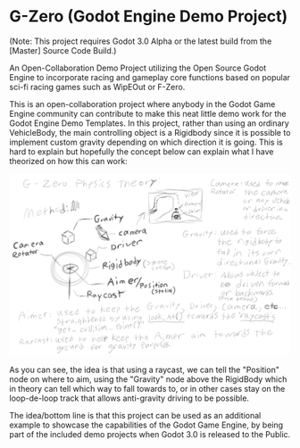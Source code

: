 # G-Zero (Godot Engine Demo Project)
(Note: This project requires Godot 3.0 Alpha or the latest build from the [Master] Source Code Build.)

An Open-Collaboration Demo Project utilizing the Open Source Godot Engine to incorporate racing and gameplay core functions based on popular sci-fi racing games such as WipEOut or F-Zero.

This is an open-collaboration project where anybody in the Godot Game Engine community can contribute to make this neat little demo work for the Godot Engine Demo Templates. In this project, rather than using an ordinary VehicleBody, the main controlling object is a Rigidbody since it is possible to implement custom gravity depending on which direction it is going. This is hard to explain but hopefully the concept below can explain what I have theorized on how this can work:

![Theory](https://github.com/Corruptinator/G-Zero/blob/master/Concept_Art/G-Zero%20Physics%20Method.png)

As you can see, the idea is that using a raycast, we can tell the "Position" node on where to aim, using the "Gravity" node above the RigidBody which in theory can tell which way to fall towards to, or in other cases stay on the loop-de-loop track that allows anti-gravity driving to be possible.

The idea/bottom line is that this project can be used as an additional example to showcase the capabilities of the Godot Game Engine, by being part of the included demo projects when Godot 3.0 is released to the Public.
